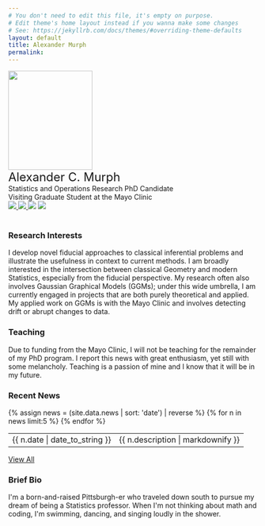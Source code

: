 ```yaml
---
# You don't need to edit this file, it's empty on purpose.
# Edit theme's home layout instead if you wanna make some changes
# See: https://jekyllrb.com/docs/themes/#overriding-theme-defaults
layout: default
title: Alexander Murph
permalink: 
---
```

<div class="banner">
    <div class="photo">
        <img src="https://sirmurphalot.github.io/assets/me.jpg" width="170px" height="200px">
    </div>
    <div class="contact">
        <font size="+2">Alexander C. Murph</font> <br>
        Statistics and Operations Research PhD Candidate<br>
        Visiting Graduate Student at the Mayo Clinic<br>
        <a href="mailto:acmurph@live.unc.edu"> <img src="{{site.url}}css/icons/gmail.jpg"  class="icon"> </a>
        <a href="https://www.linkedin.com/in/alexander-murph-a39772b0/"><img src="{{site.url}}css/icons/linkedin.jpg"  class="icon"> </a>
        <a href="https://github.com/sirmurphalot"><img src="{{site.url}}css/icons/github.png" class="icon"></a>
        <a href="https://www.imdb.com/name/nm7015552/"><img src="{{site.url}}css/icons/imdb.png" class="icon"></a>
    </div>
</div>
<div class="homecontent">
    <br>
    <p>
    <h3>Research Interests</h3>
    I develop novel fiducial approaches to classical inferential problems and illustrate the usefulness in context to current methods.  I am broadly interested in the intersection between classical Geometry and modern Statistics, especially from the fiducial perspective.  My research often also involves Gaussian Graphical Models (GGMs); under this wide umbrella, I am currently engaged in projects that are both purely theoretical and applied.  My applied work on GGMs is with the Mayo Clinic and involves detecting drift or abrupt changes to data.
</p>
<p>
    <h3>Teaching</h3>
    Due to funding from the Mayo Clinic, I will not be teaching for the remainder of my PhD program.  I report this news with great enthusiasm, yet still with some melancholy.  Teaching is a passion of mine and I know that it will be in my future.
</p>
    <p>
    <h3>Recent News</h3>
<table class="news">
  {% assign news = (site.data.news | sort: 'date') | reverse %} {% for n in news limit:5 %}
  <tr>
    <td class="date">{{ n.date | date_to_string }} </td> 
    <td class="description"> {{ n.description | markdownify }} </td>
  </tr>
  {% endfor %}
</table>
<a href="{{site.url}}news.html">View All</a> <br>
    </p>
    <p>
    <h3>Brief Bio</h3>
    I'm a born-and-raised Pittsburgh-er who traveled down south to pursue my dream of being a Statistics professor.  When I'm not thinking about math and coding, I'm swimming, dancing, and singing loudly in the shower.
    </p>
</div>
